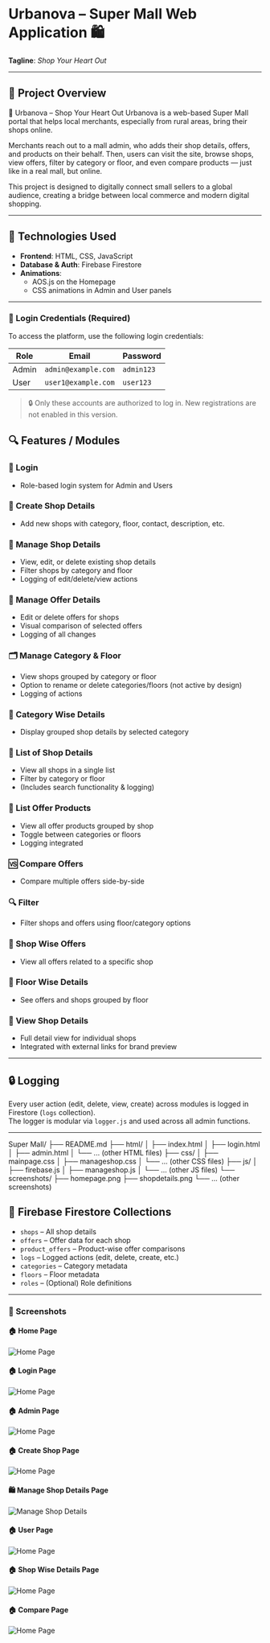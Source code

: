# Urbanova – Super Mall Web Application 🛍️  
**Tagline**: *Shop Your Heart Out*

---

## 📌 Project Overview

🛒 Urbanova – Shop Your Heart Out
Urbanova is a web-based Super Mall portal that helps local merchants, especially from rural areas, bring their shops online.

Merchants reach out to a mall admin, who adds their shop details, offers, and products on their behalf. Then, users can visit the site, browse shops, view offers, filter by category or floor, and even compare products — just like in a real mall, but online.

This project is designed to digitally connect small sellers to a global audience, creating a bridge between local commerce and modern digital shopping.

---

## 🔧 Technologies Used

- **Frontend**: HTML, CSS, JavaScript  
- **Database & Auth**: Firebase Firestore  
- **Animations**:
  - AOS.js on the Homepage
  - CSS animations in Admin and User panels

---
### 🔐 Login Credentials (Required)

To access the platform, use the following login credentials:

| Role   | Email                | Password   |
|--------|----------------------|------------|
| Admin  | `admin@example.com`  | `admin123` |
| User   | `user1@example.com`  | `user123`  |

> 🔒 Only these accounts are authorized to log in. New registrations are not enabled in this version.

## 🔍 Features / Modules

### 🔐 Login  
- Role-based login system for Admin and Users

### 🏪 Create Shop Details  
- Add new shops with category, floor, contact, description, etc.

### 🧾 Manage Shop Details  
- View, edit, or delete existing shop details  
- Filter shops by category and floor  
- Logging of edit/delete/view actions

### 🎁 Manage Offer Details  
- Edit or delete offers for shops  
- Visual comparison of selected offers  
- Logging of all changes

### 🗂️ Manage Category & Floor  
- View shops grouped by category or floor  
- Option to rename or delete categories/floors (not active by design)  
- Logging of actions

### 🧮 Category Wise Details  
- Display grouped shop details by selected category

### 🧾 List of Shop Details  
- View all shops in a single list  
- Filter by category or floor  
- (Includes search functionality & logging)

### 📃 List Offer Products  
- View all offer products grouped by shop  
- Toggle between categories or floors  
- Logging integrated

### 🆚 Compare Offers  
- Compare multiple offers side-by-side

### 🔍 Filter  
- Filter shops and offers using floor/category options

### 🏬 Shop Wise Offers  
- View all offers related to a specific shop

### 🧭 Floor Wise Details  
- See offers and shops grouped by floor

### 🔎 View Shop Details  
- Full detail view for individual shops  
- Integrated with external links for brand preview

---

## 🔒 Logging

Every user action (edit, delete, view, create) across modules is logged in Firestore (`logs` collection).  
The logger is modular via `logger.js` and used across all admin functions.

---
Super Mall/
├── README.md
├── html/
│   ├── index.html
│   ├── login.html
│   ├── admin.html
│   └── ... (other HTML files)
├── css/
│   ├── mainpage.css
│   ├── manageshop.css
│   └── ... (other CSS files)
├── js/
│   ├── firebase.js
│   ├── manageshop.js
│   └── ... (other JS files)
└── screenshots/
    ├── homepage.png
    ├── shopdetails.png
    └── ... (other screenshots)

## 🧭 Firebase Firestore Collections

- `shops` – All shop details  
- `offers` – Offer data for each shop  
- `product_offers` – Product-wise offer comparisons  
- `logs` – Logged actions (edit, delete, create, etc.)  
- `categories` – Category metadata  
- `floors` – Floor metadata  
- `roles` – (Optional) Role definitions

---

### 📸 Screenshots

#### 🏠 Home Page
![Home Page](./screenshots/homepg.png)

#### 🏠 Login Page
![Home Page](./screenshots/loginpg.png)

#### 🏠 Admin Page
![Home Page](./screenshots/admin.png)

#### 🏠 Create Shop Page
![Home Page](./screenshots/createshop.png)

#### 🛍️ Manage Shop Details Page
![Manage Shop Details](./screenshots/manageshop.png)

#### 🏠 User Page
![Home Page](./screenshots/user.png)

#### 🏠 Shop Wise Details Page
![Home Page](./screenshots/shopwisedetails.png)

#### 🏠 Compare Page
![Home Page](./screenshots/compare.png)
